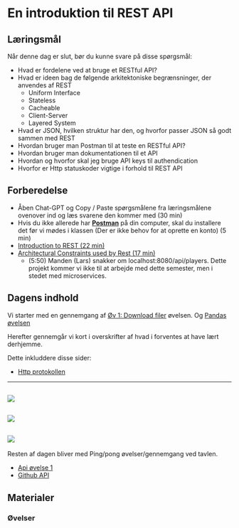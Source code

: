 # En introduktion til REST API


## Læringsmål

Når denne dag er slut, bør du kunne svare på disse spørgsmål:

- Hvad er fordelene ved at bruge et RESTful API?
- Hvad er ideen bag de følgende arkitektoniske begrænsninger, der anvendes af REST
    - Uniform Interface
    - Stateless
    - Cacheable
    - Client-Server
    - Layered System
- Hvad er JSON, hvilken struktur har den, og hvorfor passer JSON så godt sammen med REST
- Hvordan bruger man Postman til at teste en RESTful API?
- Hvordan bruger man dokumentationen til et API
- Hvordan og hvorfor skal jeg bruge API keys til authendication
- Hvorfor er Http statuskoder vigtige i forhold til REST API 

## Forberedelse

* Åben Chat-GPT og Copy / Paste spørgsmålene fra læringsmålene ovenover ind og læs svarene den kommer med (30 min)
* Hvis du ikke allerede har **[Postman](https://www.postman.com/downloads/)** på din computer, skal du installere det før vi mødes i klassen (Der er ikke behov for at oprette en konto) (5 min)
* [Introduction to REST (22 min)](https://www.youtube.com/watch?v=fqX4BpIWu4s)
* [Architectural Constraints used by Rest (17 min)](https://www.youtube.com/watch?v=u7HWkKhIYbU)
    * (5:50) Manden (Lars) snakker om localhost:8080/api/players. Dette projekt kommer vi ikke til at arbejde med dette semester, men i stedet med microservices.

## Dagens indhold

Vi starter med en gennemgang af [Øv 1: Download filer](https://github.com/ITAKEA/kode_fra_undervisning_e24/tree/master/python3/exercises/solutions) øvelsen.
Og [Pandas øvelsen]()

Herefter gennemgår vi kort i overskrifter af hvad i forventes at have lært derhjemme. 

Dette inkluddere disse sider: 

* [Http protokollen](materialer/http.md) 

---
![](../_static/img/JSON.png)
---
![](../_static/img/Hvad_er_et_API.png)
--- 
![](../_static/img/http_status.png)
---

Resten af dagen bliver med Ping/pong øvelser/gennemgang ved tavlen.

* [Api øvelse 1](materialer/api_ovelse_1.md) 
* [Github API](materialer/tutorial_github_api.md)


## Materialer

### Øvelser

